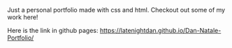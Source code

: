 Just a personal portfolio made with css and html. Checkout out some of my work here!


Here is the link in github pages: https://latenightdan.github.io/Dan-Natale-Portfolio/ 
